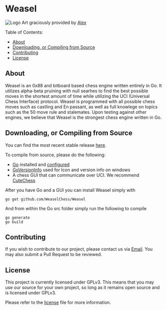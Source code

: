 Weasel
===========

![Logo](weasel.png)
Art graciously provided by [Alex](https://www.deviantart.com/redhead-alex)

Table of Contents:

  * [About](#about)
  * [Downloading, or Compiling from Source](#downloading-or-Compiling-from-source)
  * [Contributing](#contributing)
  * [License](#license)

About
-----

Weasel is an 0x88 and bitboard based chess engine written entirely in Go. It utilizes alpha-beta pruining with null searhes to find the best possible moves in the shortest amount of time while utilizing the UCI (Universal Chess Interface) protocol. Weasel is programmed with all possible chess moves such as castling and En passant, as well as full knowlege on topics such as the 50 move rule and stalemates. Upon testing against other engines, we believe that Weasel is the strongest chess engine written in Go.

Downloading, or Compiling from Source
------------------------------------

You can find the most recent stable release [here](https://github.com/WeaselChess/Weasel/releases).

To compile from source, please do the following:

  * [Go](https://golang.org) installed and [configured](https://golang.org/doc/install)
  * [GoVersionInfo](https://github.com/josephspurrier/goversioninfo/) used for Icon and version info on windows
  * A chess GUI that can communicate over UCI. We recommend [CuteChess](https://github.com/cutechess/cutechess/releases)

  After you have Go and a GUI you can install Weasel simply with
  ```
  go get github.com/WeaselChess/Weasel
  ```
  And from within the Go src folder simply run the following to compile
  ```
  go generate
  go build
  ```

Contributing
------------

If you wish to contribute to our project, please contact us via [Email](mailto:contact@weaselchess.club). You may also submit a Pull Request to be reviewed.

License
-------

This project is currently licensed under GPLv3. This means that you may use our source for your own project, so long as it
remains open source and is licensed under GPLv3.

Please refer to the [license](/LICENSE) file for more information.
